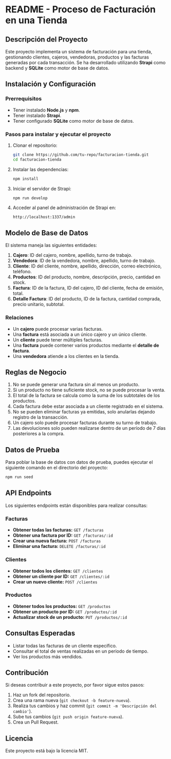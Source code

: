 # README - Proceso de Facturación en una Tienda

## Descripción del Proyecto
Este proyecto implementa un sistema de facturación para una tienda, gestionando clientes, cajeros, vendedoras, productos y las facturas generadas por cada transacción. Se ha desarrollado utilizando **Strapi** como backend y **SQLite** como motor de base de datos.

## Instalación y Configuración
### Prerrequisitos
- Tener instalado **Node.js** y **npm**.
- Tener instalado **Strapi**.
- Tener configurado **SQLite** como motor de base de datos.

### Pasos para instalar y ejecutar el proyecto
1. Clonar el repositorio:
   ```bash
   git clone https://github.com/tu-repo/facturacion-tienda.git
   cd facturacion-tienda
   ```
2. Instalar las dependencias:
   ```bash
   npm install
   ```
3. Iniciar el servidor de Strapi:
   ```bash
   npm run develop
   ```
4. Acceder al panel de administración de Strapi en:
   ```
   http://localhost:1337/admin
   ```

## Modelo de Base de Datos
El sistema maneja las siguientes entidades:

1. **Cajero**: ID del cajero, nombre, apellido, turno de trabajo.
2. **Vendedora**: ID de la vendedora, nombre, apellido, turno de trabajo.
3. **Cliente**: ID del cliente, nombre, apellido, dirección, correo electrónico, teléfono.
4. **Productos**: ID del producto, nombre, descripción, precio, cantidad en stock.
5. **Factura**: ID de la factura, ID del cajero, ID del cliente, fecha de emisión, total.
6. **Detalle Factura**: ID del producto, ID de la factura, cantidad comprada, precio unitario, subtotal.

### Relaciones
- Un **cajero** puede procesar varias facturas.
- Una **factura** está asociada a un único cajero y un único cliente.
- Un **cliente** puede tener múltiples facturas.
- Una **factura** puede contener varios productos mediante el **detalle de factura**.
- Una **vendedora** atiende a los clientes en la tienda.

## Reglas de Negocio
1. No se puede generar una factura sin al menos un producto.
2. Si un producto no tiene suficiente stock, no se puede procesar la venta.
3. El total de la factura se calcula como la suma de los subtotales de los productos.
4. Cada factura debe estar asociada a un cliente registrado en el sistema.
5. No se pueden eliminar facturas ya emitidas, solo anularlas dejando registro de la transacción.
6. Un cajero solo puede procesar facturas durante su turno de trabajo.
7. Las devoluciones solo pueden realizarse dentro de un período de 7 días posteriores a la compra.

## Datos de Prueba
Para poblar la base de datos con datos de prueba, puedes ejecutar el siguiente comando en el directorio del proyecto:
```bash
npm run seed
```

## API Endpoints
Los siguientes endpoints están disponibles para realizar consultas:

### Facturas
- **Obtener todas las facturas:** `GET /facturas`
- **Obtener una factura por ID:** `GET /facturas/:id`
- **Crear una nueva factura:** `POST /facturas`
- **Eliminar una factura:** `DELETE /facturas/:id`

### Clientes
- **Obtener todos los clientes:** `GET /clientes`
- **Obtener un cliente por ID:** `GET /clientes/:id`
- **Crear un nuevo cliente:** `POST /clientes`

### Productos
- **Obtener todos los productos:** `GET /productos`
- **Obtener un producto por ID:** `GET /productos/:id`
- **Actualizar stock de un producto:** `PUT /productos/:id`

## Consultas Esperadas
- Listar todas las facturas de un cliente específico.
- Consultar el total de ventas realizadas en un periodo de tiempo.
- Ver los productos más vendidos.

## Contribución
Si deseas contribuir a este proyecto, por favor sigue estos pasos:
1. Haz un fork del repositorio.
2. Crea una rama nueva (`git checkout -b feature-nueva`).
3. Realiza tus cambios y haz commit (`git commit -m 'Descripción del cambio'`).
4. Sube tus cambios (`git push origin feature-nueva`).
5. Crea un Pull Request.

## Licencia
Este proyecto está bajo la licencia MIT.

